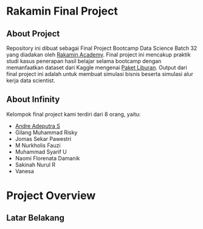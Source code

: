 # Rakamin Final Project
## About Project
Repository ini dibuat sebagai Final Project Bootcamp Data Science Batch 32 yang diadakan oleh [Rakamin Academy](https://www.rakamin.com/). Final project ini mencakup praktik studi kasus penerapan hasil belajar selama bootcamp dengan memanfaatkan dataset dari Kaggle mengenai [Paket Liburan](https://www.kaggle.com/datasets/susant4learning/holiday-package-purchase-prediction). Output dari final project ini adalah untuk membuat simulasi bisnis beserta simulasi alur kerja data scientist.

## About Infinity
Kelompok final project kami terdiri dari 8 orang, yaitu:
- [Andre Adeputra S](https://github.com/andreadeputra)
- Gilang Muhammad Risky
- Jomas Sekar Pawestri
- M Nurkholis Fauzi
- Muhammad Syarif U
- Naomi Florenata Damanik
- Sakinah Nurul R
- Vanesa

# Project Overview
## Latar Belakang
